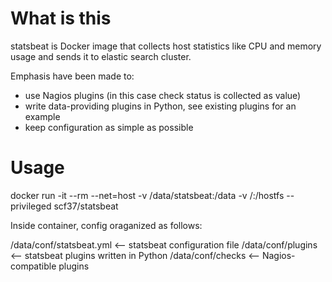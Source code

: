 # What is this

statsbeat is Docker image that collects host statistics like CPU and memory usage and sends it to elastic search cluster.

Emphasis have been made to:
- use Nagios plugins (in this case check status is collected as value)
- write data-providing plugins in Python, see existing plugins for an example
- keep configuration as simple as possible

# Usage

docker run -it --rm --net=host -v /data/statsbeat:/data -v /:/hostfs --privileged scf37/statsbeat

Inside container, config oraganized as follows:

/data/conf/statsbeat.yml <-- statsbeat configuration file
/data/conf/plugins       <-- statsbeat plugins written in Python
/data/conf/checks        <-- Nagios-compatible plugins

